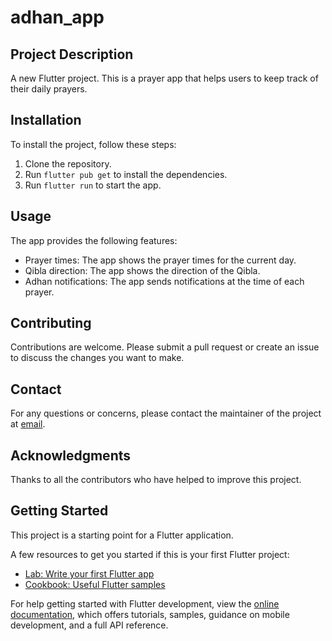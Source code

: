 # adhan_app

## Project Description
A new Flutter project. This is a prayer app that helps users to keep track of their daily prayers.

## Installation
To install the project, follow these steps:
1. Clone the repository.
2. Run `flutter pub get` to install the dependencies.
3. Run `flutter run` to start the app.

## Usage
The app provides the following features:
- Prayer times: The app shows the prayer times for the current day.
- Qibla direction: The app shows the direction of the Qibla.
- Adhan notifications: The app sends notifications at the time of each prayer.

## Contributing
Contributions are welcome. Please submit a pull request or create an issue to discuss the changes you want to make.

## Contact
For any questions or concerns, please contact the maintainer of the project at [email](mailto:example@example.com).

## Acknowledgments
Thanks to all the contributors who have helped to improve this project.

## Getting Started

This project is a starting point for a Flutter application.

A few resources to get you started if this is your first Flutter project:

- [Lab: Write your first Flutter app](https://docs.flutter.dev/get-started/codelab)
- [Cookbook: Useful Flutter samples](https://docs.flutter.dev/cookbook)

For help getting started with Flutter development, view the
[online documentation](https://docs.flutter.dev/), which offers tutorials,
samples, guidance on mobile development, and a full API reference.